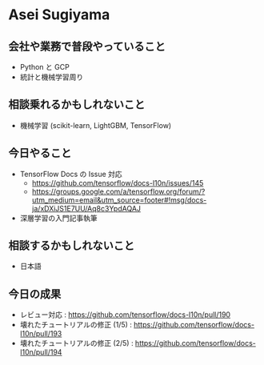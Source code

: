 # Asei Sugiyama

## 会社や業務で普段やっていること

- Python と GCP
- 統計と機械学習周り

## 相談乗れるかもしれないこと

- 機械学習 (scikit-learn, LightGBM, TensorFlow)

## 今日やること

- TensorFlow Docs の Issue 対応
  - https://github.com/tensorflow/docs-l10n/issues/145
  - https://groups.google.com/a/tensorflow.org/forum/?utm_medium=email&utm_source=footer#!msg/docs-ja/xDXiJS1E7UU/Aq8c3YpdAQAJ
- 深層学習の入門記事執筆

## 相談するかもしれないこと

- 日本語

## 今日の成果

- レビュー対応 : https://github.com/tensorflow/docs-l10n/pull/190
- 壊れたチュートリアルの修正 (1/5) : https://github.com/tensorflow/docs-l10n/pull/193
- 壊れたチュートリアルの修正 (2/5) : https://github.com/tensorflow/docs-l10n/pull/194
